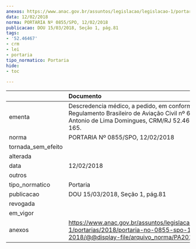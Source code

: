 ```yaml
---
anexos: https://www.anac.gov.br/assuntos/legislacao/legislacao-1/portarias/2018/portaria-no-0855-spo-12-02-2018/@@display-file/arquivo_norma/PA2018-0855.pdf
data: 12/02/2018
norma: PORTARIA Nº 0855/SPO, 12/02/2018
publicacao: DOU 15/03/2018, Seção 1, pág.81
tags:
- '52.46467'
- crm
- lei
- portaria
tipo_normatico: Portaria
hide: 
- toc 
 
---
```


|                    | Documento                                                                                                                                                        |
|:-------------------|:-----------------------------------------------------------------------------------------------------------------------------------------------------------------|
| ementa             | Descredencia médico, a pedido, em conformidade com o Regulamento Brasileiro de Aviação Civil nº 67 - Marco Antonio de Lima Domingues, CRM/RJ 52.46467-0, MC 165. |
| norma              | PORTARIA Nº 0855/SPO, 12/02/2018                                                                                                                                 |
| tornada_sem_efeito |                                                                                                                                                                  |
| alterada           |                                                                                                                                                                  |
| data               | 12/02/2018                                                                                                                                                       |
| outros             |                                                                                                                                                                  |
| tipo_normatico     | Portaria                                                                                                                                                         |
| publicacao         | DOU 15/03/2018, Seção 1, pág.81                                                                                                                                  |
| revogada           |                                                                                                                                                                  |
| em_vigor           |                                                                                                                                                                  |
| anexos             | https://www.anac.gov.br/assuntos/legislacao/legislacao-1/portarias/2018/portaria-no-0855-spo-12-02-2018/@@display-file/arquivo_norma/PA2018-0855.pdf             |